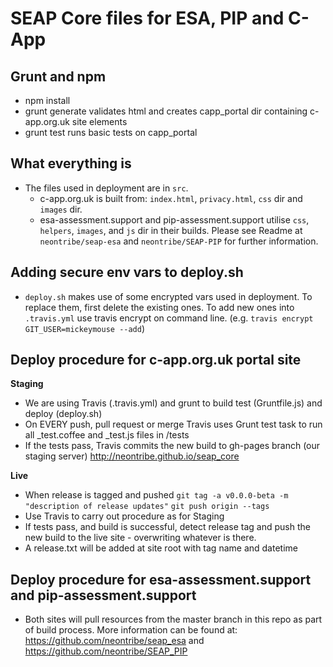 # SEAP Core files for ESA, PIP and C-App 

## Grunt and npm

* npm install
* grunt generate validates html and creates capp_portal dir containing c-app.org.uk site elements
* grunt test runs basic tests on capp_portal

## What everything is

* The files used in deployment are in `src`.
  * c-app.org.uk is built from: `index.html`, `privacy.html`, `css` dir and `images` dir.
  * esa-assessment.support and pip-assessment.support utilise `css`, `helpers`, `images`, and `js` dir in their builds. Please see Readme at `neontribe/seap-esa` and `neontribe/SEAP-PIP` for further information.

## Adding secure env vars to deploy.sh

* `deploy.sh` makes use of some encrypted vars used in deployment. To replace them, first delete the existing ones. To add new ones into `.travis.yml` use travis encrypt on command line. (e.g. `travis encrypt GIT_USER=mickeymouse --add`)

## Deploy procedure for c-app.org.uk portal site

__Staging__
* We are using Travis (.travis.yml) and grunt to build test (Gruntfile.js) and deploy (deploy.sh)
* On EVERY push, pull request or merge Travis uses Grunt test task to run all _test.coffee and _test.js files in /tests
* If the tests pass, Travis commits the new build to gh-pages branch (our staging
server) http://neontribe.github.io/seap_core

__Live__
* When release is tagged and pushed
`git tag -a v0.0.0-beta -m "description of release updates"`
`git push origin --tags`
* Use Travis to carry out procedure as for Staging
* If tests pass, and build is successful, detect release tag and push the new
build to the live site - overwriting whatever is there.
* A release.txt will be added at site root with tag name and datetime

## Deploy procedure for esa-assessment.support and pip-assessment.support

* Both sites will pull resources from the master branch in this repo as part of
build process. More information can be found at:
https://github.com/neontribe/seap_esa and https://github.com/neontribe/SEAP_PIP
